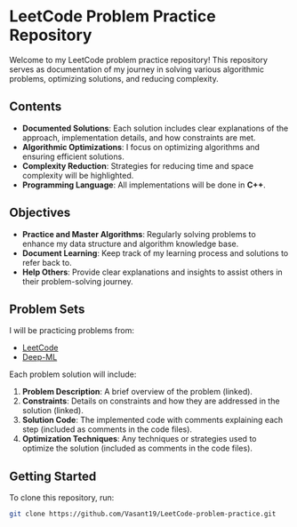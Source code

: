 # LeetCode Problem Practice Repository

Welcome to my LeetCode problem practice repository! This repository serves as documentation of my journey in solving various algorithmic problems, optimizing solutions, and reducing complexity.

## Contents

- **Documented Solutions**: Each solution includes clear explanations of the approach, implementation details, and how constraints are met.
- **Algorithmic Optimizations**: I focus on optimizing algorithms and ensuring efficient solutions.
- **Complexity Reduction**: Strategies for reducing time and space complexity will be highlighted.
- **Programming Language**: All implementations will be done in **C++**.

## Objectives

- **Practice and Master Algorithms**: Regularly solving problems to enhance my data structure and algorithm knowledge base.
- **Document Learning**: Keep track of my learning process and solutions to refer back to.
- **Help Others**: Provide clear explanations and insights to assist others in their problem-solving journey.

## Problem Sets

I will be practicing problems from:

- [LeetCode](https://leetcode.com/problemset/)
- [Deep-ML](https://www.deep-ml.com/)

Each problem solution will include:

1. **Problem Description**: A brief overview of the problem (linked).
2. **Constraints**: Details on constraints and how they are addressed in the solution (linked).
3. **Solution Code**: The implemented code with comments explaining each step (included as comments in the code files).
4. **Optimization Techniques**: Any techniques or strategies used to optimize the solution (included as comments in the code files).

## Getting Started

To clone this repository, run:

```bash
git clone https://github.com/Vasant19/LeetCode-problem-practice.git
